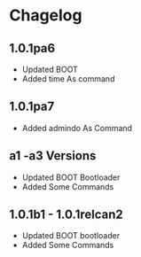 # Chagelog

## 1.0.1pa6

- Updated BOOT
- Added time As command

## 1.0.1pa7

- Added admindo As Command

## a1 -a3 Versions

- Updated BOOT Bootloader
- Added Some Commands

## 1.0.1b1 - 1.0.1relcan2

- Updated BOOT bootloader
- Added Some Commands

